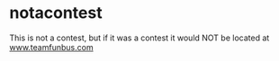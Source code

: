 # notacontest

This is not a contest, but if it was a contest it would NOT be located at www.teamfunbus.com
